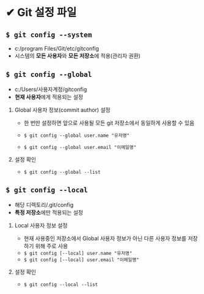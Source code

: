 # ✔ Git 설정 파일



## `$ git config --system`

- c:/program Files/Git/etc/gitconfig
- 시스템의 **모든 사용자**와 **모든 저장소**에 적용(관리자 권환)

## `$ git config --global`

- c:/Users/사용자계정/gitconfig
- **현재 사용자**에게 적용되는 설정

1. Global 사용자 정보(commit author) 설정

   - 한 번만 설정하면 앞으로 사용될 모든 git 저장소에서 동일하게 사용할 수 있음
   - `$ git config --global user.name "유저명"`

   - `$ git config --global user.email "이메일명"`

2. 설정 확인
   - `$ git config --global --list`

## `$ git config --local`

- 해당 디렉토리/.git/config
- **특정 저장소**에만 적용되는 설정

1. Local 사용자 정보 설정
   - 현재 사용중인 저장소에서 Global 사용자 정보가 아닌 다른 사용자 정보를 저장하기 위해 주로 사용
   - `$ git config [--local] user.name "유저명"`
   - `$ git config [--local] user.email "이메일명"`

2. 설정 확인
   - `$ git config --local --list`
